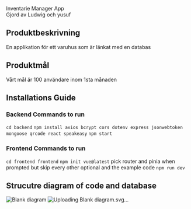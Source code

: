 Inventarie Manager App <br> 
Gjord av Ludwig och yusuf

<h2>Produktbeskrivning</h2>

En applikation för ett varuhus som är länkat med en databas 

<h2>Produktmål</h2>

Vårt mål är 100 användare inom 1sta månaden


## Installations Guide
### Backend Commands to run
``` cd backend ```
``` npm install axios bcrypt cors dotenv express jsonwebtoken mongoose qrcode react speakeasy ```
``` npm start ```

### Frontend Commands to run

``` cd frontend frontend ```
``` npm init vue@latest ```
pick router and pinia when prompted but skip every other optional and the example code
``` npm run dev ```
## Strucutre diagram of code and database
![Blank diagram](https://github.com/user-attachments/assets/bdc74e7a-017d-4232-a8d2-c22700d92d05)
![Uploa<svg xmlns="http://www.w3.org/2000/svg" xmlns:xlink="http://www.w3.org/1999/xlink" xmlns:lucid="lucid" width="1842" height="1362"><g transform="translate(521 41)" lucid:page-tab-id="0_0"><path d="M-140 206a6 6 0 0 1 6-6H14a6 6 0 0 1 6 6v108a6 6 0 0 1-6 6h-148a6 6 0 0 1-6-6z" stroke="#000" stroke-width="2" fill="#fff"/><use xlink:href="#a" transform="matrix(1,0,0,1,-128,212) translate(8.755208333333343 24.52777777777778)"/><use xlink:href="#b" transform="matrix(1,0,0,1,-128,212) translate(2.6842447916666714 56.79340277777778)"/><use xlink:href="#c" transform="matrix(1,0,0,1,-128,212) translate(25.774522569444443 89.05902777777777)"/><path d="M-60 321.5V454a6 6 0 0 0 6 6H62.62" stroke="#3a414a" fill="none"/><path d="M-59.52 321.5h-.95v-.5h.95z" stroke="#3a414a" stroke-width=".05" fill="#3a414a"/><path d="M77.38 460l-14.26 4.63v-9.26z" stroke="#3a414a" fill="#3a414a"/><path d="M80 406a6 6 0 0 1 6-6h148a6 6 0 0 1 6 6v108a6 6 0 0 1-6 6H86a6 6 0 0 1-6-6z" stroke="#000" stroke-width="2" fill="#fff"/><use xlink:href="#d" transform="matrix(1,0,0,1,92,412) translate(22.44878472222223 57.52777777777778)"/><path d="M241.5 460h301.12" stroke="#3a414a" fill="none"/><path d="M241.5 460.48h-.5v-.96h.5z" stroke="#3a414a" stroke-width=".05" fill="#3a414a"/><path d="M557.38 460l-14.26 4.63v-9.26z" stroke="#3a414a" fill="#3a414a"/><path d="M681.5 460h60.48a6 6 0 0 0 6-6V306a6 6 0 0 1 6-6h44.6" stroke="#3a414a" fill="none"/><path d="M681.5 460.48h-.5v-.96h.5z" stroke="#3a414a" stroke-width=".05" fill="#3a414a"/><path d="M813.35 300l-14.27 4.63v-9.26z" stroke="#3a414a" fill="#3a414a"/><path d="M681.5 460h60.48a6 6 0 0 1 6 6v148a6 6 0 0 0 6 6h44.6" stroke="#3a414a" fill="none"/><path d="M681.5 460.48h-.5v-.96h.5z" stroke="#3a414a" stroke-width=".05" fill="#3a414a"/><path d="M813.35 620l-14.27 4.63v-9.26z" stroke="#3a414a" fill="#3a414a"/><path d="M945.53 300h50.5a6 6 0 0 0 6-6V26a6 6 0 0 1 6-6h34.6" stroke="#3a414a" fill="none"/><path d="M945.55 300.48h-.64l.26-.96h.4z" stroke="#3a414a" stroke-width=".05" fill="#3a414a"/><path d="M1057.38 20l-14.26 4.64v-9.28z" stroke="#3a414a" fill="#3a414a"/><path d="M945.53 300h50.5a6 6 0 0 0 6-6V186a6 6 0 0 1 6-6h34.6" stroke="#3a414a" fill="none"/><path d="M945.55 300.48h-.64l.26-.96h.4z" stroke="#3a414a" stroke-width=".05" fill="#3a414a"/><path d="M1057.38 180l-14.26 4.63v-9.26z" stroke="#3a414a" fill="#3a414a"/><path d="M945.53 300h50.5a6 6 0 0 1 6 6v28a6 6 0 0 0 6 6h34.6" stroke="#3a414a" fill="none"/><path d="M945.55 300.48h-.64l.26-.96h.4z" stroke="#3a414a" stroke-width=".05" fill="#3a414a"/><path d="M1057.38 340l-14.26 4.63v-9.26z" stroke="#3a414a" fill="#3a414a"/><path d="M945.53 620h80.5a6 6 0 0 1 6 6v390.98a6 6 0 0 0 6 6h64.6" stroke="#3a414a" fill="none"/><path d="M945.55 620.48h-.64l.26-.96h.4z" stroke="#3a414a" stroke-width=".05" fill="#3a414a"/><path d="M1117.38 1022.98l-14.26 4.63v-9.26z" stroke="#3a414a" fill="#3a414a"/><path d="M945.53 620h80.5a6 6 0 0 1 6 6v218a6 6 0 0 0 6 6h64.6" stroke="#3a414a" fill="none"/><path d="M945.55 620.48h-.64l.26-.96h.4z" stroke="#3a414a" stroke-width=".05" fill="#3a414a"/><path d="M1117.38 850l-14.26 4.63v-9.26z" stroke="#3a414a" fill="#3a414a"/><path d="M945.53 620h80.5a6 6 0 0 1 6 6v68a6 6 0 0 0 6 6h64.6" stroke="#3a414a" fill="none"/><path d="M945.55 620.48h-.64l.26-.96h.4z" stroke="#3a414a" stroke-width=".05" fill="#3a414a"/><path d="M1117.38 700l-14.26 4.63v-9.26z" stroke="#3a414a" fill="#3a414a"/><path d="M945.53 620h80.5a6 6 0 0 0 6-6v-58a6 6 0 0 1 6-6h64.6" stroke="#3a414a" fill="none"/><path d="M945.55 620.48h-.64l.26-.96h.4z" stroke="#3a414a" stroke-width=".05" fill="#3a414a"/><path d="M1117.38 550l-14.26 4.63v-9.26z" stroke="#3a414a" fill="#3a414a"/><path d="M680 508c0 6.63-26.86 12-60 12s-60-5.37-60-12v-96c0-6.63 26.86-12 60-12s60 5.37 60 12z" stroke="#000" stroke-width="2" fill="#fff"/><path d="M680 412c0 6.63-26.86 12-60 12s-60-5.37-60-12" stroke="#000" stroke-width="2" fill="none"/><use xlink:href="#e" transform="matrix(1,0,0,1,565,429) translate(2.970920138888893 34.96527777777778)"/><use xlink:href="#f" transform="matrix(1,0,0,1,565,429) translate(29.12109375 67.23090277777777)"/><path d="M830.45 245.8A7.8 7.8 0 0 1 838 240h116a4.6 4.6 0 0 1 4.45 5.8l-28.9 108.4A7.8 7.8 0 0 1 922 360H806a4.6 4.6 0 0 1-4.45-5.8z" stroke="#000" stroke-width="2" fill="#fff"/><use xlink:href="#g" transform="matrix(1,0,0,1,805,245) translate(44.346362847222224 62.77777777777778)"/><path d="M830.45 565.8A7.8 7.8 0 0 1 838 560h116a4.6 4.6 0 0 1 4.45 5.8l-28.9 108.4A7.8 7.8 0 0 1 922 680H806a4.6 4.6 0 0 1-4.45-5.8z" stroke="#000" stroke-width="2" fill="#fff"/><use xlink:href="#h" transform="matrix(1,0,0,1,805,565) translate(28.428394097222217 62.77777777777778)"/><path d="M1280 490c-8.84 0-16 26.86-16 60s7.16 60 16 60h-144c-8.84 0-16-26.86-16-60s7.16-60 16-60z" stroke="#000" stroke-width="2" fill="#fff"/><use xlink:href="#i" transform="matrix(1,0,0,1,1125,495) translate(40.48524305555556 62.77777777777778)"/><path d="M1280 640c-8.84 0-16 26.86-16 60s7.16 60 16 60h-144c-8.84 0-16-26.86-16-60s7.16-60 16-60z" stroke="#000" stroke-width="2" fill="#fff"/><use xlink:href="#j" transform="matrix(1,0,0,1,1125,645) translate(22.72265625 62.77777777777778)"/><path d="M1280 790c-8.84 0-16 26.86-16 60s7.16 60 16 60h-144c-8.84 0-16-26.86-16-60s7.16-60 16-60z" stroke="#000" stroke-width="2" fill="#fff"/><use xlink:href="#k" transform="matrix(1,0,0,1,1125,795) translate(26.900173611111114 62.77777777777778)"/><path d="M1320 940c-11.05 0-20 37.15-20 82.98 0 45.82 8.95 82.97 20 82.97h-180c-11.05 0-20-37.15-20-82.98 0-45.82 8.95-82.97 20-82.97z" stroke="#000" stroke-width="2" fill="#fff"/><use xlink:href="#l" transform="matrix(1,0,0,1,1125,945) translate(6.863064236111114 70.27777777777777)"/><use xlink:href="#m" transform="matrix(1,0,0,1,1125,945) translate(155.48502604166666 70.27777777777777)"/><use xlink:href="#n" transform="matrix(1,0,0,1,1125,945) translate(12.999131944444443 102.54340277777777)"/><use xlink:href="#o" transform="matrix(1,0,0,1,1125,945) translate(61.642795138888886 102.54340277777777)"/><use xlink:href="#p" transform="matrix(1,0,0,1,1125,945) translate(134.14713541666666 102.54340277777777)"/><path d="M1220 280c-8.84 0-16 26.86-16 60s7.16 60 16 60h-144c-8.84 0-16-26.86-16-60s7.16-60 16-60z" stroke="#000" stroke-width="2" fill="#fff"/><use xlink:href="#q" transform="matrix(1,0,0,1,1065,285) translate(18.263020833333336 62.77777777777778)"/><path d="M1220-40c-8.84 0-16 26.86-16 60s7.16 60 16 60h-144c-8.84 0-16-26.86-16-60s7.16-60 16-60z" stroke="#000" stroke-width="2" fill="#fff"/><use xlink:href="#i" transform="matrix(1,0,0,1,1065,-35) translate(40.48524305555556 62.77777777777778)"/><path d="M1220 120c-8.84 0-16 26.86-16 60s7.16 60 16 60h-144c-8.84 0-16-26.86-16-60s7.16-60 16-60z" stroke="#000" stroke-width="2" fill="#fff"/><use xlink:href="#r" transform="matrix(1,0,0,1,1065,125) translate(49.67035590277778 62.77777777777778)"/><path d="M-60 321.5V454a6 6 0 0 1-6 6h-96.62" stroke="#3a414a" fill="none"/><path d="M-59.52 321.5h-.95v-.5h.95z" stroke="#3a414a" stroke-width=".05" fill="#3a414a"/><path d="M-177.38 460l14.26-4.63v9.26z" stroke="#3a414a" fill="#3a414a"/><path d="M-340 406a6 6 0 0 1 6-6h148a6 6 0 0 1 6 6v108a6 6 0 0 1-6 6h-148a6 6 0 0 1-6-6z" stroke="#000" stroke-width="2" fill="#fff"/><use xlink:href="#s" transform="matrix(1,0,0,1,-328,412) translate(21.16840277777778 57.52777777777778)"/><path d="M241.5 460H434a6 6 0 0 1 6 6v56.62" stroke="#3a414a" fill="none"/><path d="M241.5 460.48h-.5v-.96h.5z" stroke="#3a414a" stroke-width=".05" fill="#3a414a"/><path d="M440 537.38l-4.63-14.26h9.26z" stroke="#3a414a" fill="#3a414a"/><path d="M360 546a6 6 0 0 1 6-6h148a6 6 0 0 1 6 6v108a6 6 0 0 1-6 6H366a6 6 0 0 1-6-6z" stroke="#000" stroke-width="2" fill="#fff"/><use xlink:href="#t" transform="matrix(1,0,0,1,372,552) translate(31.91059027777778 57.52777777777778)"/><path d="M521.5 600H554a6 6 0 0 1 6 6v168a6 6 0 0 0 6 6h16.62" stroke="#3a414a" fill="none"/><path d="M521.5 600.48h-.5v-.96h.5z" stroke="#3a414a" stroke-width=".05" fill="#3a414a"/><path d="M597.38 780l-14.26 4.63v-9.26z" stroke="#3a414a" fill="#3a414a"/><path d="M600 726a6 6 0 0 1 6-6h148a6 6 0 0 1 6 6v108a6 6 0 0 1-6 6H606a6 6 0 0 1-6-6z" stroke="#000" stroke-width="2" fill="#fff"/><use xlink:href="#u" transform="matrix(1,0,0,1,612,732) translate(45.859157986111114 57.52777777777778)"/><path d="M521.5 600H554a6 6 0 0 1 6 6v328a6 6 0 0 0 6 6h16.62" stroke="#3a414a" fill="none"/><path d="M521.5 600.48h-.5v-.96h.5z" stroke="#3a414a" stroke-width=".05" fill="#3a414a"/><path d="M597.38 940l-14.26 4.63v-9.26z" stroke="#3a414a" fill="#3a414a"/><path d="M600 886a6 6 0 0 1 6-6h148a6 6 0 0 1 6 6v108a6 6 0 0 1-6 6H606a6 6 0 0 1-6-6z" stroke="#000" stroke-width="2" fill="#fff"/><use xlink:href="#v" transform="matrix(1,0,0,1,612,892) translate(38.10633680555556 57.52777777777778)"/><path d="M521.5 600H553a6 6 0 0 1 6 6v648a6 6 0 0 0 6 6h17.62" stroke="#3a414a" fill="none"/><path d="M521.5 600.48h-.5v-.96h.5z" stroke="#3a414a" stroke-width=".05" fill="#3a414a"/><path d="M597.38 1260l-14.26 4.63v-9.27z" stroke="#3a414a" fill="#3a414a"/><path d="M600 1046a6 6 0 0 1 6-6h148a6 6 0 0 1 6 6v108a6 6 0 0 1-6 6H606a6 6 0 0 1-6-6z" stroke="#000" stroke-width="2" fill="#fff"/><use xlink:href="#w" transform="matrix(1,0,0,1,612,1052) translate(45.463107638888886 57.52777777777778)"/><path d="M521.5 600H554a6 6 0 0 1 6 6v488a6 6 0 0 0 6 6h16.62" stroke="#3a414a" fill="none"/><path d="M521.5 600.48h-.5v-.96h.5z" stroke="#3a414a" stroke-width=".05" fill="#3a414a"/><path d="M597.38 1100l-14.26 4.63v-9.27z" stroke="#3a414a" fill="#3a414a"/><path d="M600 1206a6 6 0 0 1 6-6h148a6 6 0 0 1 6 6v108a6 6 0 0 1-6 6H606a6 6 0 0 1-6-6z" stroke="#000" stroke-width="2" fill="#fff"/><use xlink:href="#x" transform="matrix(1,0,0,1,612,1212) translate(26.49066840277778 57.52777777777778)"/><path d="M-260 521.5V774a6 6 0 0 1-6 6h-76.62" stroke="#3a414a" fill="none"/><path d="M-259.52 521.5h-.96v-.5h.96z" stroke="#3a414a" stroke-width=".05" fill="#3a414a"/><path d="M-357.38 780l14.26-4.63v9.26z" stroke="#3a414a" fill="#3a414a"/><path d="M-520 566a6 6 0 0 1 6-6h148a6 6 0 0 1 6 6v108a6 6 0 0 1-6 6h-148a6 6 0 0 1-6-6z" stroke="#000" stroke-width="2" fill="#fff"/><use xlink:href="#y" transform="matrix(1,0,0,1,-508,572) translate(25.66059027777778 57.52777777777778)"/><path d="M-260 521.5V614a6 6 0 0 1-6 6h-76.62" stroke="#3a414a" fill="none"/><path d="M-259.52 521.5h-.96v-.5h.96z" stroke="#3a414a" stroke-width=".05" fill="#3a414a"/><path d="M-357.38 620l14.26-4.63v9.26z" stroke="#3a414a" fill="#3a414a"/><path d="M-520 726a6 6 0 0 1 6-6h148a6 6 0 0 1 6 6v108a6 6 0 0 1-6 6h-148a6 6 0 0 1-6-6z" stroke="#000" stroke-width="2" fill="#fff"/><use xlink:href="#z" transform="matrix(1,0,0,1,-508,732) translate(31.015407986111114 57.52777777777778)"/><a xlink:href="http://main.js" target="_blank" transform="matrix(1,0,0,1,-508,732)"><path class="lucid-link lucid-hotspot lucid-overlay-hotspot" fill-opacity="0" d="M31.02 36H105v26.9H31z"/></a><path d="M160 521.5V1074a6 6 0 0 1-6 6H-2.62" stroke="#3a414a" fill="none"/><path d="M160.47 521.5h-.94v-.5h.94z" stroke="#3a414a" stroke-width=".05" fill="#3a414a"/><path d="M-17.38 1080l14.26-4.63v9.27z" stroke="#3a414a" fill="#3a414a"/><path d="M-180 1026a6 6 0 0 1 6-6h148a6 6 0 0 1 6 6v108a6 6 0 0 1-6 6h-148a6 6 0 0 1-6-6z" stroke="#000" stroke-width="2" fill="#fff"/><use xlink:href="#A" transform="matrix(1,0,0,1,-168,1032) translate(18.010850694444443 57.52777777777778)"/><a xlink:href="http://models.js" target="_blank" transform="matrix(1,0,0,1,-168,1032)"><path class="lucid-link lucid-hotspot lucid-overlay-hotspot" fill-opacity="0" d="M18 36h100v26.9H18z"/></a><path d="M160 521.5V914a6 6 0 0 1-6 6H-2.62" stroke="#3a414a" fill="none"/><path d="M160.47 521.5h-.94v-.5h.94z" stroke="#3a414a" stroke-width=".05" fill="#3a414a"/><path d="M-17.38 920l14.26-4.63v9.26z" stroke="#3a414a" fill="#3a414a"/><path d="M-180 866a6 6 0 0 1 6-6h148a6 6 0 0 1 6 6v108a6 6 0 0 1-6 6h-148a6 6 0 0 1-6-6z" stroke="#000" stroke-width="2" fill="#fff"/><use xlink:href="#B" transform="matrix(1,0,0,1,-168,872) translate(22.286024305555557 57.52777777777778)"/><g transform="matrix(1,0,0,1,-168,872)"><a xlink:href="http://Server.js" target="_blank"><path class="lucid-link lucid-hotspot lucid-overlay-hotspot" fill-opacity="0" d="M22.3 36h91.42v26.9H22.3z"/></a></g><path d="M160 521.5V754a6 6 0 0 1-6 6H-2.62" stroke="#3a414a" fill="none"/><path d="M160.47 521.5h-.94v-.5h.94z" stroke="#3a414a" stroke-width=".05" fill="#3a414a"/><path d="M-17.38 760l14.26-4.63v9.26z" stroke="#3a414a" fill="#3a414a"/><path d="M-180 706a6 6 0 0 1 6-6h148a6 6 0 0 1 6 6v108a6 6 0 0 1-6 6h-148a6 6 0 0 1-6-6z" stroke="#000" stroke-width="2" fill="#fff"/><g><use xlink:href="#C" transform="matrix(1,0,0,1,-168,712) translate(45.67469618055556 57.52777777777778)"/></g><defs><path d="M458 0L52-1490h194c108 439 233 855 324 1313 92-459 221-873 331-1313h216c110 438 234 854 330 1307 92-455 216-869 323-1307h196L1558 0h-221l-256-944c-26-95-50-200-73-331-22 122-44 223-73 331L680 0H458" id="D"/><path d="M471 26C259 26 90-98 90-318c0-256 228-303 435-329 202-27 287-16 287-108 0-139-79-219-234-219-161 0-248 86-283 164l-173-57c86-203 278-265 451-265 150 0 419 46 419 395V0H815v-152h-12C765-73 660 26 471 26zm31-159c199 0 310-134 310-271v-155c-30 35-226 55-295 64-131 17-246 59-246 186 0 116 97 176 231 176" id="E"/><path d="M158 0v-1118h174v172h12c41-113 157-188 290-188 26 0 70 2 91 3v181c-11-2-60-10-108-10-161 0-279 109-279 260V0H158" id="F"/><path d="M628 24c-324 0-524-230-524-574 0-343 198-582 503-582 237 0 487 146 487 559v75H286c9 234 145 362 343 362 132 0 231-58 273-172l174 48C1024-91 857 24 628 24zM287-650h624c-17-190-120-322-304-322-192 0-309 151-320 322" id="G"/><path d="M338-670V0H158v-1490h180v566c73-149 190-208 336-208 226 0 379 139 379 422V0H872v-695c0-172-96-275-252-275-161 0-282 109-282 300" id="H"/><path d="M613 24c-304 0-509-231-509-576 0-350 205-580 509-580 305 0 511 230 511 580 0 345-206 576-511 576zm0-161c226 0 329-195 329-415 0-222-103-419-329-419-223 0-326 196-326 419 0 220 103 415 326 415" id="I"/><path d="M537 14c-226 0-379-139-379-422v-710h180v695c0 172 97 275 253 275 160 0 281-109 281-300v-670h181V0H879v-209C806-46 684 14 537 14" id="J"/><path d="M538 24C308 24 148-78 108-271l171-41c32 123 123 178 257 178 156 0 256-77 256-169 0-77-54-128-164-154l-186-44c-203-48-300-148-300-305 0-192 176-326 414-326 230 0 351 112 402 269l-163 42c-31-80-94-158-238-158-133 0-233 69-233 162 0 83 57 129 188 160l169 40c203 48 298 149 298 302 0 196-179 339-441 339" id="K"/><g id="a"><use transform="matrix(0.010850694444444444,0,0,0.010850694444444444,0,0)" xlink:href="#D"/><use transform="matrix(0.010850694444444444,0,0,0.010850694444444444,20.768229166666668,0)" xlink:href="#E"/><use transform="matrix(0.010850694444444444,0,0,0.010850694444444444,33.24652777777778,0)" xlink:href="#F"/><use transform="matrix(0.010850694444444444,0,0,0.010850694444444444,41.24348958333333,0)" xlink:href="#G"/><use transform="matrix(0.010850694444444444,0,0,0.010850694444444444,54.199218749999986,0)" xlink:href="#H"/><use transform="matrix(0.010850694444444444,0,0,0.010850694444444444,67.33940972222221,0)" xlink:href="#I"/><use transform="matrix(0.010850694444444444,0,0,0.010850694444444444,80.66406249999999,0)" xlink:href="#J"/><use transform="matrix(0.010850694444444444,0,0,0.010850694444444444,93.8042534722222,0)" xlink:href="#K"/><use transform="matrix(0.010850694444444444,0,0,0.010850694444444444,105.53385416666664,0)" xlink:href="#G"/></g><path d="M370-1490V0H180v-1490h190" id="L"/><path d="M338-670V0H158v-1118h173l1 207c72-158 192-221 342-221 226 0 378 139 378 422V0H872v-695c0-172-96-275-252-275-161 0-282 109-282 300" id="M"/><path d="M481 0L54-1118h197c107 314 236 620 325 951 87-331 217-637 324-951h197L670 0H481" id="N"/><path d="M598-1118v154H368v674c0 100 37 144 132 144 23 0 62-6 92-12L629-6c-37 13-88 20-134 20-193 0-307-107-307-290v-688H20v-154h168v-266h180v266h230" id="O"/><path d="M140 405l46-156c120 36 205 19 263-150l32-93L54-1118h197c107 313 237 620 324 950 87-331 219-637 326-950h196L606 167c-68 178-176 259-334 259-64 0-113-12-132-21" id="P"/><path d="M158 0v-1118h180V0H158zm91-1301c-68 0-125-53-125-119s57-119 125-119c69 0 126 53 126 119s-57 119-126 119" id="Q"/><path d="M611 442c-248 0-391-105-460-228l146-94c47 65 117 165 314 165 178 0 307-82 307-266v-224h-17C863-141 792-18 576-18c-268 0-472-195-472-546 0-346 197-568 476-568 216 0 288 133 326 193h17v-179h175V29c0 289-215 413-487 413zm-5-620c203 0 314-146 314-390 0-237-108-403-314-403-213 0-319 180-319 403 0 230 109 390 319 390" id="R"/><g id="b"><use transform="matrix(0.010850694444444444,0,0,0.010850694444444444,0,0)" xlink:href="#L"/><use transform="matrix(0.010850694444444444,0,0,0.010850694444444444,5.967881944444445,0)" xlink:href="#M"/><use transform="matrix(0.010850694444444444,0,0,0.010850694444444444,18.77170138888889,0)" xlink:href="#N"/><use transform="matrix(0.010850694444444444,0,0,0.010850694444444444,30.826822916666664,0)" xlink:href="#G"/><use transform="matrix(0.010850694444444444,0,0,0.010850694444444444,43.78255208333333,0)" xlink:href="#M"/><use transform="matrix(0.010850694444444444,0,0,0.010850694444444444,56.91189236111111,0)" xlink:href="#O"/><use transform="matrix(0.010850694444444444,0,0,0.010850694444444444,63.96484375,0)" xlink:href="#I"/><use transform="matrix(0.010850694444444444,0,0,0.010850694444444444,77.28949652777777,0)" xlink:href="#F"/><use transform="matrix(0.010850694444444444,0,0,0.010850694444444444,86.00260416666667,0)" xlink:href="#P"/><use transform="matrix(0.010850694444444444,0,0,0.010850694444444444,98.49175347222221,0)" xlink:href="#Q"/><use transform="matrix(0.010850694444444444,0,0,0.010850694444444444,103.87369791666666,0)" xlink:href="#M"/><use transform="matrix(0.010850694444444444,0,0,0.010850694444444444,117.00303819444444,0)" xlink:href="#R"/></g><path d="M677 24c-213 0-288-135-325-197h-20V0H158v-1490h180v551h14c37-59 106-193 324-193 279 0 474 222 474 576 0 356-194 580-473 580zm-27-161c209 0 317-186 317-421 0-232-105-413-317-413-206 0-314 166-314 413 0 249 111 421 314 421" id="S"/><g id="c"><use transform="matrix(0.010850694444444444,0,0,0.010850694444444444,0,0)" xlink:href="#D"/><use transform="matrix(0.010850694444444444,0,0,0.010850694444444444,20.768229166666668,0)" xlink:href="#G"/><use transform="matrix(0.010850694444444444,0,0,0.010850694444444444,33.723958333333336,0)" xlink:href="#S"/><use transform="matrix(0.010850694444444444,0,0,0.010850694444444444,47.33072916666667,0)" xlink:href="#K"/><use transform="matrix(0.010850694444444444,0,0,0.010850694444444444,59.06032986111112,0)" xlink:href="#Q"/><use transform="matrix(0.010850694444444444,0,0,0.010850694444444444,64.44227430555556,0)" xlink:href="#O"/><use transform="matrix(0.010850694444444444,0,0,0.010850694444444444,71.49522569444444,0)" xlink:href="#G"/></g><path d="M180 0v-1490h528c311 0 458 177 458 395 0 191-114 278-244 313v14c139 9 302 137 302 371 0 225-148 397-499 397H180zm190-168h350c232 0 321-102 321-231 0-149-120-277-311-277H370v508zm0-668h328c160 0 286-101 286-255 0-129-87-231-280-231H370v486" id="T"/><path d="M613 24c-304 0-509-231-509-576 0-350 205-580 509-580 216 0 392 114 453 309l-173 49c-33-115-133-197-280-197-223 0-326 196-326 419 0 220 103 415 326 415 150 0 252-85 285-206l172 49C1010-95 832 24 613 24" id="U"/><path d="M158 0v-1490h180v865h22l478-493h223L593-638 1096 0H865L456-523 338-412V0H158" id="V"/><path d="M577 24c-279 0-473-224-473-580 0-354 195-576 474-576 218 0 287 134 324 193h14v-551h180V0H922v-173h-20C865-111 790 24 577 24zm27-161c203 0 314-172 314-421 0-247-108-413-314-413-212 0-317 181-317 413 0 235 108 421 317 421" id="W"/><g id="d"><use transform="matrix(0.010850694444444444,0,0,0.010850694444444444,0,0)" xlink:href="#T"/><use transform="matrix(0.010850694444444444,0,0,0.010850694444444444,14.539930555555555,0)" xlink:href="#E"/><use transform="matrix(0.010850694444444444,0,0,0.010850694444444444,27.018229166666664,0)" xlink:href="#U"/><use transform="matrix(0.010850694444444444,0,0,0.010850694444444444,39.713541666666664,0)" xlink:href="#V"/><use transform="matrix(0.010850694444444444,0,0,0.010850694444444444,51.41059027777778,0)" xlink:href="#G"/><use transform="matrix(0.010850694444444444,0,0,0.010850694444444444,64.36631944444444,0)" xlink:href="#M"/><use transform="matrix(0.010850694444444444,0,0,0.010850694444444444,77.49565972222221,0)" xlink:href="#W"/></g><path d="M180 0v-1490h270l367 940c28 72 75 218 110 339 35-117 81-264 110-339l362-940h271V0h-187c2-448-5-837 7-1287-157 497-311 829-483 1287H842C666-458 514-784 354-1284c12 438 5 843 7 1284H180" id="X"/><path d="M645 0H180v-1490h484c435 0 692 280 692 742 0 466-257 748-711 748zM370-168h263c363 0 539-218 539-580 0-358-176-574-521-574H370v1154" id="Y"/><g id="e"><use transform="matrix(0.010850694444444444,0,0,0.010850694444444444,0,0)" xlink:href="#X"/><use transform="matrix(0.010850694444444444,0,0,0.010850694444444444,20.07378472222222,0)" xlink:href="#I"/><use transform="matrix(0.010850694444444444,0,0,0.010850694444444444,33.3984375,0)" xlink:href="#M"/><use transform="matrix(0.010850694444444444,0,0,0.010850694444444444,46.52777777777778,0)" xlink:href="#R"/><use transform="matrix(0.010850694444444444,0,0,0.010850694444444444,60.15625,0)" xlink:href="#I"/><use transform="matrix(0.010850694444444444,0,0,0.010850694444444444,73.48090277777777,0)" xlink:href="#Y"/><use transform="matrix(0.010850694444444444,0,0,0.010850694444444444,89.51822916666666,0)" xlink:href="#T"/></g><path d="M52 0l541-1490h220L1361 0h-200l-149-416H398L254 0H52zm404-582h497c-103-290-145-390-251-756-108 377-145 460-246 756" id="Z"/><path d="M338-1490V0H158v-1490h180" id="aa"/><g id="f"><use transform="matrix(0.010850694444444444,0,0,0.010850694444444444,0,0)" xlink:href="#Z"/><use transform="matrix(0.010850694444444444,0,0,0.010850694444444444,14.898003472222221,0)" xlink:href="#O"/><use transform="matrix(0.010850694444444444,0,0,0.010850694444444444,22.16796875,0)" xlink:href="#aa"/><use transform="matrix(0.010850694444444444,0,0,0.010850694444444444,27.549913194444443,0)" xlink:href="#E"/><use transform="matrix(0.010850694444444444,0,0,0.010850694444444444,40.02821180555556,0)" xlink:href="#K"/></g><path d="M763 24c-353 0-583-224-583-531v-983h190v968c0 214 149 370 393 370 243 0 391-156 391-370v-968h190v983c0 307-230 531-581 531" id="ab"/><g id="g"><use transform="matrix(0.010850694444444444,0,0,0.010850694444444444,0,0)" xlink:href="#ab"/><use transform="matrix(0.010850694444444444,0,0,0.010850694444444444,16.536458333333332,0)" xlink:href="#K"/><use transform="matrix(0.010850694444444444,0,0,0.010850694444444444,28.266059027777775,0)" xlink:href="#G"/><use transform="matrix(0.010850694444444444,0,0,0.010850694444444444,41.22178819444444,0)" xlink:href="#F"/><use transform="matrix(0.010850694444444444,0,0,0.010850694444444444,49.58767361111111,0)" xlink:href="#K"/></g><path d="M158 418v-1536h174v179h20c37-59 106-193 324-193 279 0 474 222 474 576 0 356-194 580-473 580-213 0-288-135-325-197h-14v591H158zm492-555c209 0 317-186 317-421 0-232-105-413-317-413-206 0-314 166-314 413 0 249 111 421 314 421" id="ac"/><g id="h"><use transform="matrix(0.010850694444444444,0,0,0.010850694444444444,0,0)" xlink:href="#ac"/><use transform="matrix(0.010850694444444444,0,0,0.010850694444444444,13.606770833333332,0)" xlink:href="#F"/><use transform="matrix(0.010850694444444444,0,0,0.010850694444444444,21.603732638888886,0)" xlink:href="#I"/><use transform="matrix(0.010850694444444444,0,0,0.010850694444444444,34.928385416666664,0)" xlink:href="#W"/><use transform="matrix(0.010850694444444444,0,0,0.010850694444444444,48.53515625,0)" xlink:href="#J"/><use transform="matrix(0.010850694444444444,0,0,0.010850694444444444,61.67534722222222,0)" xlink:href="#U"/><use transform="matrix(0.010850694444444444,0,0,0.010850694444444444,74.37065972222223,0)" xlink:href="#O"/><use transform="matrix(0.010850694444444444,0,0,0.010850694444444444,81.42361111111111,0)" xlink:href="#K"/></g><path d="M158 0v-1118h175l1 205c55-151 181-225 313-225 147 0 245 90 285 228 53-141 190-228 352-228 194 0 352 125 352 384V0h-181v-749c0-161-105-225-225-225-151 0-243 103-243 244V0H807v-767c0-124-93-207-219-207-131 0-250 92-250 270V0H158" id="ad"/><g id="i"><use transform="matrix(0.010850694444444444,0,0,0.010850694444444444,0,0)" xlink:href="#M"/><use transform="matrix(0.010850694444444444,0,0,0.010850694444444444,13.129340277777777,0)" xlink:href="#E"/><use transform="matrix(0.010850694444444444,0,0,0.010850694444444444,25.60763888888889,0)" xlink:href="#ad"/><use transform="matrix(0.010850694444444444,0,0,0.010850694444444444,45.07378472222221,0)" xlink:href="#G"/></g><g id="j"><use transform="matrix(0.010850694444444444,0,0,0.010850694444444444,0,0)" xlink:href="#U"/><use transform="matrix(0.010850694444444444,0,0,0.010850694444444444,12.91232638888889,0)" xlink:href="#E"/><use transform="matrix(0.010850694444444444,0,0,0.010850694444444444,25.390625,0)" xlink:href="#O"/><use transform="matrix(0.010850694444444444,0,0,0.010850694444444444,32.443576388888886,0)" xlink:href="#G"/><use transform="matrix(0.010850694444444444,0,0,0.010850694444444444,45.39930555555556,0)" xlink:href="#R"/><use transform="matrix(0.010850694444444444,0,0,0.010850694444444444,59.02777777777778,0)" xlink:href="#I"/><use transform="matrix(0.010850694444444444,0,0,0.010850694444444444,72.35243055555554,0)" xlink:href="#F"/><use transform="matrix(0.010850694444444444,0,0,0.010850694444444444,81.06553819444444,0)" xlink:href="#P"/></g><path d="M1096 418H916v-591h-14C865-111 790 24 577 24c-279 0-473-224-473-580 0-354 195-576 474-576 218 0 287 134 324 193h20v-179h174V418zM604-137c203 0 314-172 314-421 0-247-108-413-314-413-212 0-317 181-317 413 0 235 108 421 317 421" id="ae"/><g id="k"><use transform="matrix(0.010850694444444444,0,0,0.010850694444444444,0,0)" xlink:href="#ae"/><use transform="matrix(0.010850694444444444,0,0,0.010850694444444444,13.606770833333332,0)" xlink:href="#J"/><use transform="matrix(0.010850694444444444,0,0,0.010850694444444444,26.746961805555554,0)" xlink:href="#E"/><use transform="matrix(0.010850694444444444,0,0,0.010850694444444444,39.225260416666664,0)" xlink:href="#M"/><use transform="matrix(0.010850694444444444,0,0,0.010850694444444444,52.35460069444444,0)" xlink:href="#O"/><use transform="matrix(0.010850694444444444,0,0,0.010850694444444444,59.62456597222222,0)" xlink:href="#Q"/><use transform="matrix(0.010850694444444444,0,0,0.010850694444444444,65.00651041666667,0)" xlink:href="#O"/><use transform="matrix(0.010850694444444444,0,0,0.010850694444444444,72.71050347222221,0)" xlink:href="#P"/></g><path d="M218-607c0-325 108-727 258-974h175c-155 315-250 682-250 974 0 265 78 531 250 886H476C306-10 218-315 218-607" id="af"/><g id="l"><use transform="matrix(0.010850694444444444,0,0,0.010850694444444444,0,0)" xlink:href="#E"/><use transform="matrix(0.010850694444444444,0,0,0.010850694444444444,12.47829861111111,0)" xlink:href="#W"/><use transform="matrix(0.010850694444444444,0,0,0.010850694444444444,26.085069444444443,0)" xlink:href="#W"/><use transform="matrix(0.010850694444444444,0,0,0.010850694444444444,39.69184027777777,0)" xlink:href="#G"/><use transform="matrix(0.010850694444444444,0,0,0.010850694444444444,52.647569444444436,0)" xlink:href="#W"/><use transform="matrix(0.010850694444444444,0,0,0.010850694444444444,66.25434027777777,0)" xlink:href="#Z"/><use transform="matrix(0.010850694444444444,0,0,0.010850694444444444,81.15234375,0)" xlink:href="#O"/><use transform="matrix(0.010850694444444444,0,0,0.010850694444444444,88.42230902777777,0)" xlink:href="#af"/><use transform="matrix(0.010850694444444444,0,0,0.010850694444444444,96.27821180555556,0)" xlink:href="#W"/><use transform="matrix(0.010850694444444444,0,0,0.010850694444444444,109.88498263888887,0)" xlink:href="#E"/><use transform="matrix(0.010850694444444444,0,0,0.010850694444444444,122.36328125,0)" xlink:href="#O"/><use transform="matrix(0.010850694444444444,0,0,0.010850694444444444,129.41623263888889,0)" xlink:href="#G"/></g><g id="m"><use transform="matrix(0.010850694444444444,0,0,0.010850694444444444,0,0)" xlink:href="#Q"/><use transform="matrix(0.010850694444444444,0,0,0.010850694444444444,5.381944444444445,0)" xlink:href="#O"/></g><path d="M409 0L70-1118h191c89 329 165 560 243 925 75-353 154-601 240-925h192c85 325 161 564 235 922 77-354 157-598 244-922h191L1267 0h-179c-86-307-176-590-250-913C763-588 675-308 588 0H409" id="ag"/><g id="n"><use transform="matrix(0.010850694444444444,0,0,0.010850694444444444,0,0)" xlink:href="#ag"/><use transform="matrix(0.010850694444444444,0,0,0.010850694444444444,18.18576388888889,0)" xlink:href="#E"/><use transform="matrix(0.010850694444444444,0,0,0.010850694444444444,30.6640625,0)" xlink:href="#K"/></g><g id="o"><use transform="matrix(0.010850694444444444,0,0,0.010850694444444444,0,0)" xlink:href="#E"/><use transform="matrix(0.010850694444444444,0,0,0.010850694444444444,12.47829861111111,0)" xlink:href="#W"/><use transform="matrix(0.010850694444444444,0,0,0.010850694444444444,26.085069444444443,0)" xlink:href="#W"/><use transform="matrix(0.010850694444444444,0,0,0.010850694444444444,39.69184027777777,0)" xlink:href="#G"/><use transform="matrix(0.010850694444444444,0,0,0.010850694444444444,52.647569444444436,0)" xlink:href="#W"/></g><path d="M96 279C273-86 346-350 346-607c0-292-95-659-250-974h175c150 246 258 650 258 974 0 297-91 602-258 886H96" id="ah"/><g id="p"><use transform="matrix(0.010850694444444444,0,0,0.010850694444444444,0,0)" xlink:href="#E"/><use transform="matrix(0.010850694444444444,0,0,0.010850694444444444,12.47829861111111,0)" xlink:href="#O"/><use transform="matrix(0.010850694444444444,0,0,0.010850694444444444,19.74826388888889,0)" xlink:href="#ah"/></g><g id="q"><use transform="matrix(0.010850694444444444,0,0,0.010850694444444444,0,0)" xlink:href="#ac"/><use transform="matrix(0.010850694444444444,0,0,0.010850694444444444,13.823784722222221,0)" xlink:href="#E"/><use transform="matrix(0.010850694444444444,0,0,0.010850694444444444,26.302083333333332,0)" xlink:href="#K"/><use transform="matrix(0.010850694444444444,0,0,0.010850694444444444,38.03168402777778,0)" xlink:href="#K"/><use transform="matrix(0.010850694444444444,0,0,0.010850694444444444,49.76128472222222,0)" xlink:href="#ag"/><use transform="matrix(0.010850694444444444,0,0,0.010850694444444444,67.54557291666667,0)" xlink:href="#I"/><use transform="matrix(0.010850694444444444,0,0,0.010850694444444444,80.87022569444444,0)" xlink:href="#F"/><use transform="matrix(0.010850694444444444,0,0,0.010850694444444444,88.8671875,0)" xlink:href="#W"/></g><g id="r"><use transform="matrix(0.010850694444444444,0,0,0.010850694444444444,0,0)" xlink:href="#F"/><use transform="matrix(0.010850694444444444,0,0,0.010850694444444444,7.996961805555555,0)" xlink:href="#I"/><use transform="matrix(0.010850694444444444,0,0,0.010850694444444444,21.321614583333332,0)" xlink:href="#aa"/><use transform="matrix(0.010850694444444444,0,0,0.010850694444444444,26.70355902777778,0)" xlink:href="#G"/></g><path d="M180 0v-1490h901v168H370v510h643v168H370V0H180" id="ai"/><g id="s"><use transform="matrix(0.010850694444444444,0,0,0.010850694444444444,0,0)" xlink:href="#ai"/><use transform="matrix(0.010850694444444444,0,0,0.010850694444444444,12.467447916666666,0)" xlink:href="#F"/><use transform="matrix(0.010850694444444444,0,0,0.010850694444444444,20.46440972222222,0)" xlink:href="#I"/><use transform="matrix(0.010850694444444444,0,0,0.010850694444444444,33.7890625,0)" xlink:href="#M"/><use transform="matrix(0.010850694444444444,0,0,0.010850694444444444,46.91840277777778,0)" xlink:href="#O"/><use transform="matrix(0.010850694444444444,0,0,0.010850694444444444,53.97135416666667,0)" xlink:href="#G"/><use transform="matrix(0.010850694444444444,0,0,0.010850694444444444,66.92708333333334,0)" xlink:href="#M"/><use transform="matrix(0.010850694444444444,0,0,0.010850694444444444,80.05642361111111,0)" xlink:href="#W"/></g><path d="M180 0v-1490h510c348 0 508 194 508 460 0 198-88 351-276 417L1256 0h-220L726-579c-117 2-238 0-356 1V0H180zm190-747h312c235 0 327-108 327-283 0-177-92-293-329-293H370v576" id="aj"/><g id="t"><use transform="matrix(0.010850694444444444,0,0,0.010850694444444444,0,0)" xlink:href="#aj"/><use transform="matrix(0.010850694444444444,0,0,0.010850694444444444,13.975694444444445,0)" xlink:href="#I"/><use transform="matrix(0.010850694444444444,0,0,0.010850694444444444,27.30034722222222,0)" xlink:href="#J"/><use transform="matrix(0.010850694444444444,0,0,0.010850694444444444,40.44053819444444,0)" xlink:href="#O"/><use transform="matrix(0.010850694444444444,0,0,0.010850694444444444,47.49348958333333,0)" xlink:href="#G"/><use transform="matrix(0.010850694444444444,0,0,0.010850694444444444,60.44921875,0)" xlink:href="#K"/></g><path d="M789 20c-398 0-667-293-667-764 0-473 273-766 655-766 315 0 558 198 612 487h-196c-61-191-204-311-415-311-262 0-471 207-471 590 0 380 208 588 482 588 249 0 420-165 425-427H828v-166h572v163c0 370-256 606-611 606" id="ak"/><path d="M180 0v-1490h908v168H370v486h669v168H370v500h727V0H180" id="al"/><path d="M98-1322v-168h1126v168H757V0H567v-1322H98" id="am"/><g id="u"><use transform="matrix(0.010850694444444444,0,0,0.010850694444444444,0,0)" xlink:href="#ak"/><use transform="matrix(0.010850694444444444,0,0,0.010850694444444444,16.57986111111111,0)" xlink:href="#al"/><use transform="matrix(0.010850694444444444,0,0,0.010850694444444444,29.93706597222222,0)" xlink:href="#am"/></g><path d="M180 0v-1490h510c348 0 508 209 508 474 0 266-160 477-507 477H370V0H180zm190-706h312c236 0 327-133 327-310 0-176-91-307-329-307H370v617" id="an"/><path d="M784 20c-382 0-662-292-662-764 0-473 280-766 662-766s660 293 660 766c0 472-278 764-660 764zm0-176c266 0 475-207 475-588 0-383-209-590-475-590-268 0-477 208-477 590 0 380 209 588 477 588" id="ao"/><path d="M657 26c-323 0-524-166-541-416h195c15 169 171 246 346 246 202 0 356-106 356-265 5-203-294-238-475-293-239-73-380-191-380-389 0-252 224-419 512-419 294 0 499 171 508 396H992c-17-145-151-228-328-228-193 0-321 102-321 242 0 156 175 211 284 241l149 41c160 44 422 134 422 412 0 244-197 432-541 432" id="ap"/><g id="v"><use transform="matrix(0.010850694444444444,0,0,0.010850694444444444,0,0)" xlink:href="#an"/><use transform="matrix(0.010850694444444444,0,0,0.010850694444444444,14.192708333333332,0)" xlink:href="#ao"/><use transform="matrix(0.010850694444444444,0,0,0.010850694444444444,31.184895833333332,0)" xlink:href="#ap"/><use transform="matrix(0.010850694444444444,0,0,0.010850694444444444,45.44270833333333,0)" xlink:href="#am"/></g><g id="w"><use transform="matrix(0.010850694444444444,0,0,0.010850694444444444,0,0)" xlink:href="#an"/><use transform="matrix(0.010850694444444444,0,0,0.010850694444444444,14.192708333333332,0)" xlink:href="#ab"/><use transform="matrix(0.010850694444444444,0,0,0.010850694444444444,30.729166666666664,0)" xlink:href="#am"/></g><path d="M180 0v-1490h190v1322h690V0H180" id="aq"/><g id="x"><use transform="matrix(0.010850694444444444,0,0,0.010850694444444444,0,0)" xlink:href="#Y"/><use transform="matrix(0.010850694444444444,0,0,0.010850694444444444,16.03732638888889,0)" xlink:href="#al"/><use transform="matrix(0.010850694444444444,0,0,0.010850694444444444,29.39453125,0)" xlink:href="#aq"/><use transform="matrix(0.010850694444444444,0,0,0.010850694444444444,41.959635416666664,0)" xlink:href="#al"/><use transform="matrix(0.010850694444444444,0,0,0.010850694444444444,55.31684027777778,0)" xlink:href="#am"/><use transform="matrix(0.010850694444444444,0,0,0.010850694444444444,69.66145833333333,0)" xlink:href="#al"/></g><path d="M295 13c-75 0-135-60-135-135s60-135 135-135 135 60 135 135S370 13 295 13" id="ar"/><g id="y"><use transform="matrix(0.010850694444444444,0,0,0.010850694444444444,0,0)" xlink:href="#E"/><use transform="matrix(0.010850694444444444,0,0,0.010850694444444444,12.47829861111111,0)" xlink:href="#ac"/><use transform="matrix(0.010850694444444444,0,0,0.010850694444444444,26.085069444444443,0)" xlink:href="#ac"/><use transform="matrix(0.010850694444444444,0,0,0.010850694444444444,39.69184027777777,0)" xlink:href="#ar"/><use transform="matrix(0.010850694444444444,0,0,0.010850694444444444,46.093749999999986,0)" xlink:href="#N"/><use transform="matrix(0.010850694444444444,0,0,0.010850694444444444,58.58289930555555,0)" xlink:href="#J"/><use transform="matrix(0.010850694444444444,0,0,0.010850694444444444,71.72309027777777,0)" xlink:href="#G"/></g><path d="M157-1118h181V80c1 225-123 350-364 338V252c126 9 184-48 183-172v-1198zm91-183c-68 0-125-53-125-119s57-119 125-119c69 0 126 53 126 119s-57 119-126 119" id="as"/><g id="z"><use transform="matrix(0.010850694444444444,0,0,0.010850694444444444,0,0)" xlink:href="#ad"/><use transform="matrix(0.010850694444444444,0,0,0.010850694444444444,19.466145833333332,0)" xlink:href="#E"/><use transform="matrix(0.010850694444444444,0,0,0.010850694444444444,31.944444444444443,0)" xlink:href="#Q"/><use transform="matrix(0.010850694444444444,0,0,0.010850694444444444,37.326388888888886,0)" xlink:href="#M"/><use transform="matrix(0.010850694444444444,0,0,0.010850694444444444,50.455729166666664,0)" xlink:href="#ar"/><use transform="matrix(0.010850694444444444,0,0,0.010850694444444444,56.857638888888886,0)" xlink:href="#as"/><use transform="matrix(0.010850694444444444,0,0,0.010850694444444444,62.23958333333333,0)" xlink:href="#K"/><path fill="#8080ff" d="M-1.1 4.54h76.18v1.52h-76.2z"/></g><g id="A"><use transform="matrix(0.010850694444444444,0,0,0.010850694444444444,0,0)" xlink:href="#ad"/><use transform="matrix(0.010850694444444444,0,0,0.010850694444444444,19.466145833333332,0)" xlink:href="#I"/><use transform="matrix(0.010850694444444444,0,0,0.010850694444444444,32.79079861111111,0)" xlink:href="#W"/><use transform="matrix(0.010850694444444444,0,0,0.010850694444444444,46.39756944444444,0)" xlink:href="#G"/><use transform="matrix(0.010850694444444444,0,0,0.010850694444444444,59.35329861111111,0)" xlink:href="#aa"/><use transform="matrix(0.010850694444444444,0,0,0.010850694444444444,64.73524305555556,0)" xlink:href="#K"/><use transform="matrix(0.010850694444444444,0,0,0.010850694444444444,76.46484375,0)" xlink:href="#ar"/><use transform="matrix(0.010850694444444444,0,0,0.010850694444444444,82.86675347222223,0)" xlink:href="#as"/><use transform="matrix(0.010850694444444444,0,0,0.010850694444444444,88.24869791666667,0)" xlink:href="#K"/><path fill="#8080ff" d="M-1.1 4.54h102.2v1.52H-1.1z"/></g><g id="B"><use transform="matrix(0.010850694444444444,0,0,0.010850694444444444,0,0)" xlink:href="#ap"/><use transform="matrix(0.010850694444444444,0,0,0.010850694444444444,14.2578125,0)" xlink:href="#G"/><use transform="matrix(0.010850694444444444,0,0,0.010850694444444444,27.213541666666664,0)" xlink:href="#F"/><use transform="matrix(0.010850694444444444,0,0,0.010850694444444444,35.92664930555555,0)" xlink:href="#N"/><use transform="matrix(0.010850694444444444,0,0,0.010850694444444444,47.98177083333333,0)" xlink:href="#G"/><use transform="matrix(0.010850694444444444,0,0,0.010850694444444444,60.937499999999986,0)" xlink:href="#F"/><use transform="matrix(0.010850694444444444,0,0,0.010850694444444444,67.91449652777777,0)" xlink:href="#ar"/><use transform="matrix(0.010850694444444444,0,0,0.010850694444444444,74.31640625,0)" xlink:href="#as"/><use transform="matrix(0.010850694444444444,0,0,0.010850694444444444,79.69835069444444,0)" xlink:href="#K"/><path fill="#8080ff" d="M-1.1 4.54h93.64v1.52H-1.1z"/></g><g id="C"><use transform="matrix(0.010850694444444444,0,0,0.010850694444444444,0,0)" xlink:href="#ar"/><use transform="matrix(0.010850694444444444,0,0,0.010850694444444444,6.401909722222222,0)" xlink:href="#G"/><use transform="matrix(0.010850694444444444,0,0,0.010850694444444444,19.35763888888889,0)" xlink:href="#M"/><use transform="matrix(0.010850694444444444,0,0,0.010850694444444444,32.161458333333336,0)" xlink:href="#N"/></g></defs></g></svg>ding Blank diagram.svg…]()
